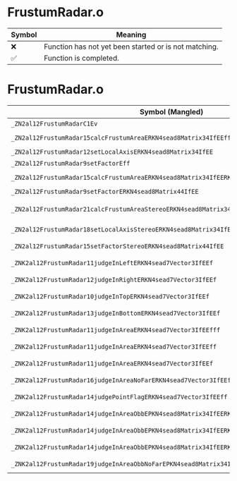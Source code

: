 # FrustumRadar.o
| Symbol | Meaning 
| ------------- | ------------- 
| :x: | Function has not yet been started or is not matching. 
| :white_check_mark: | Function is completed. 


# FrustumRadar.o
| Symbol (Mangled) | Symbol (Demangled) | Decompiled? |
| ------------- |  ------------- | ------------- |
| `_ZN2al12FrustumRadarC1Ev` | `al::FrustumRadar::FrustumRadar(void)` | :white_check_mark: |
| `_ZN2al12FrustumRadar15calcFrustumAreaERKN4sead8Matrix34IfEEffff` | `al::FrustumRadar::calcFrustumArea(sead::Matrix34<float> const&,float,float,float,float)` | :white_check_mark: |
| `_ZN2al12FrustumRadar12setLocalAxisERKN4sead8Matrix34IfEE` | `al::FrustumRadar::setLocalAxis(sead::Matrix34<float> const&)` | :white_check_mark: |
| `_ZN2al12FrustumRadar9setFactorEff` | `al::FrustumRadar::setFactor(float,float)` | :white_check_mark: |
| `_ZN2al12FrustumRadar15calcFrustumAreaERKN4sead8Matrix34IfEERKNS1_8Matrix44IfEEff` | `al::FrustumRadar::calcFrustumArea(sead::Matrix34<float> const&,sead::Matrix44<float> const&,float,float)` | :white_check_mark: |
| `_ZN2al12FrustumRadar9setFactorERKN4sead8Matrix44IfEE` | `al::FrustumRadar::setFactor(sead::Matrix44<float> const&)` | :white_check_mark: |
| `_ZN2al12FrustumRadar21calcFrustumAreaStereoERKN4sead8Matrix34IfEES5_RKNS1_8Matrix44IfEEff` | `al::FrustumRadar::calcFrustumAreaStereo(sead::Matrix34<float> const&,sead::Matrix34<float> const&,sead::Matrix44<float> const&,float,float)` | :white_check_mark: |
| `_ZN2al12FrustumRadar18setLocalAxisStereoERKN4sead8Matrix34IfEES5_` | `al::FrustumRadar::setLocalAxisStereo(sead::Matrix34<float> const&,sead::Matrix34<float> const&)` | :white_check_mark: |
| `_ZN2al12FrustumRadar15setFactorStereoERKN4sead8Matrix44IfEE` | `al::FrustumRadar::setFactorStereo(sead::Matrix44<float> const&)` | :white_check_mark: |
| `_ZNK2al12FrustumRadar11judgeInLeftERKN4sead7Vector3IfEEf` | `al::FrustumRadar::judgeInLeft(sead::Vector3<float> const&,float)const` | :white_check_mark: |
| `_ZNK2al12FrustumRadar12judgeInRightERKN4sead7Vector3IfEEf` | `al::FrustumRadar::judgeInRight(sead::Vector3<float> const&,float)const` | :white_check_mark: |
| `_ZNK2al12FrustumRadar10judgeInTopERKN4sead7Vector3IfEEf` | `al::FrustumRadar::judgeInTop(sead::Vector3<float> const&,float)const` | :white_check_mark: |
| `_ZNK2al12FrustumRadar13judgeInBottomERKN4sead7Vector3IfEEf` | `al::FrustumRadar::judgeInBottom(sead::Vector3<float> const&,float)const` | :white_check_mark: |
| `_ZNK2al12FrustumRadar11judgeInAreaERKN4sead7Vector3IfEEfff` | `al::FrustumRadar::judgeInArea(sead::Vector3<float> const&,float,float,float)const` | :white_check_mark: |
| `_ZNK2al12FrustumRadar11judgeInAreaERKN4sead7Vector3IfEEff` | `al::FrustumRadar::judgeInArea(sead::Vector3<float> const&,float,float)const` | :white_check_mark: |
| `_ZNK2al12FrustumRadar11judgeInAreaERKN4sead7Vector3IfEEf` | `al::FrustumRadar::judgeInArea(sead::Vector3<float> const&,float)const` | :white_check_mark: |
| `_ZNK2al12FrustumRadar16judgeInAreaNoFarERKN4sead7Vector3IfEEf` | `al::FrustumRadar::judgeInAreaNoFar(sead::Vector3<float> const&,float)const` | :white_check_mark: |
| `_ZNK2al12FrustumRadar14judgePointFlagERKN4sead7Vector3IfEEff` | `al::FrustumRadar::judgePointFlag(sead::Vector3<float> const&,float,float)const` | :white_check_mark: |
| `_ZNK2al12FrustumRadar14judgeInAreaObbEPKN4sead8Matrix34IfEERKNS1_9BoundBox3IfEEff` | `al::FrustumRadar::judgeInAreaObb(sead::Matrix34<float> const*,sead::BoundBox3<float> const&,float,float)const` | :white_check_mark: |
| `_ZNK2al12FrustumRadar14judgeInAreaObbEPKN4sead8Matrix34IfEERKNS1_9BoundBox3IfEEf` | `al::FrustumRadar::judgeInAreaObb(sead::Matrix34<float> const*,sead::BoundBox3<float> const&,float)const` | :white_check_mark: |
| `_ZNK2al12FrustumRadar14judgeInAreaObbEPKN4sead8Matrix34IfEERKNS1_9BoundBox3IfEE` | `al::FrustumRadar::judgeInAreaObb(sead::Matrix34<float> const*,sead::BoundBox3<float> const&)const` | :white_check_mark: |
| `_ZNK2al12FrustumRadar19judgeInAreaObbNoFarEPKN4sead8Matrix34IfEERKNS1_9BoundBox3IfEE` | `al::FrustumRadar::judgeInAreaObbNoFar(sead::Matrix34<float> const*,sead::BoundBox3<float> const&)const` | :white_check_mark: |
